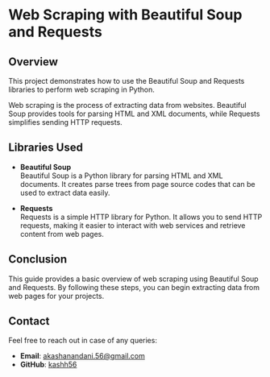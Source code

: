 # Web Scraping with Beautiful Soup and Requests

## Overview

This project demonstrates how to use the Beautiful Soup and Requests libraries to perform web scraping in Python.

Web scraping is the process of extracting data from websites. Beautiful Soup provides tools for parsing HTML and XML documents, while Requests simplifies sending HTTP requests.

## Libraries Used

- **Beautiful Soup**  
  Beautiful Soup is a Python library for parsing HTML and XML documents. It creates parse trees from page source codes that can be used to extract data easily.

- **Requests**  
  Requests is a simple HTTP library for Python. It allows you to send HTTP requests, making it easier to interact with web services and retrieve content from web pages.

## Conclusion

This guide provides a basic overview of web scraping using Beautiful Soup and Requests. By following these steps, you can begin extracting data from web pages for your projects.

## Contact

Feel free to reach out in case of any queries:

- **Email**: [akashanandani.56@gmail.com](mailto:akashanandani.56@gmail.com)
- **GitHub**: [kashh56](https://github.com/kashh56)

